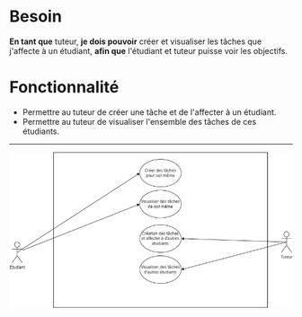 # Besoin

**En tant que** tuteur, **je dois pouvoir** créer et visualiser les tâches que j'affecte à un étudiant, **afin que** l'étudiant et tuteur puisse voir les objectifs.

# Fonctionnalité

- Permettre au tuteur de créer une tâche et de l'affecter à un étudiant.
- Permettre au tuteur de visualiser l'ensemble des tâches de ces étudiants.

---

![Schema](user_case_gestion_des_taches.png)
